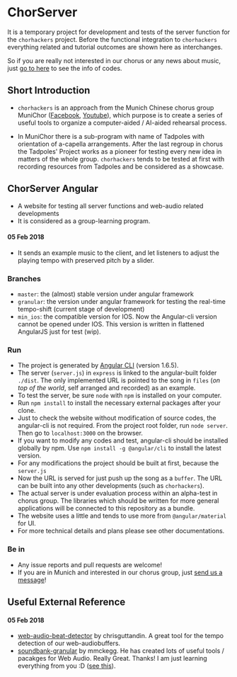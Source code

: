 # ChorServer
It is a temporary project for development and tests of the server function for the `chorhackers` project. Before the functional integration to `chorhackers` everything related and tutorial outcomes are shown here as interchanges.

So if you are really not interested in our chorus or any news about music, just [go to here](#chorserver-angular) to see the info of codes.

## Short Introduction
+ `chorhackers` is an approach from the Munich Chinese chorus group MuniChor ([Facebook](https://www.facebook.com/munichor/), [Youtube](https://www.youtube.com/channel/UC4ftcc5uT0qQ1HcxX13kxDA)), which purpose is to create a series of useful tools to organize a computer-aided / AI-aided rehearsal process.

+ In MuniChor there is a sub-program with name of Tadpoles with orientation of a-capella arrangements. After the last regroup in chorus the Tadpoles' Project works as a pioneer for testing every new idea in matters of the whole group. `chorhackers` tends to be tested at first with recording resources from Tadpoles and be considered as a showcase.

## ChorServer Angular
+ A website for testing all server functions and web-audio related developments
+ It is considered as a group-learning program.

#### 05 Feb 2018
+ It sends an example music to the client, and let listeners to adjust the playing tempo with preserved pitch by a slider.

### Branches
+ `master`: the (almost) stable version under angular framework
+ `granular`:  the version under angular framework for testing the real-time tempo-shift (current stage of development)
+ `min_ios`: the compatible version for IOS. Now the Angular-cli version cannot be opened under IOS. This version is written in flattened AngularJS just for test (wip).

### Run
+ The project is generated by [Angular CLI](https://github.com/angular/angular-cli) (version 1.6.5).
+ The server (`server.js`) in `express` is linked to the angular-built folder `./dist`. The only implemented URL is pointed to the song in `files` (_on top of the world_, self arranged and recorded) as an example.
+ To test the server, be sure `node` with `npm` is installed on your computer.
+ Run `npm install` to install the necessary external packages after your clone.
+ Just to check the website without modification of source codes, the angular-cli is not required. From the project root folder, run `node server`. Then go to `localhost:3000` on the browser.
+ If you want to modify any codes and test, angular-cli should be installed globally by npm. Use `npm install -g @angular/cli` to install the latest version.
+ For any modifications the project should be built at first, because the `server.js`
+ Now the URL is served for just push up the song as a `buffer`. The URL can be built into any other developments (such as `chorhackers`).
+ The actual server is under evaluation process within an alpha-test in chorus group. The libraries which should be written for more general applications will be connected to this repository as a bundle.
+ The website uses a little and tends to use more from `@angular/material` for UI.
+ For more technical details and plans please see other documentations.

### Be in
+ Any issue reports and pull requests are welcome!
+ If you are in Munich and interested in our chorus group, just [send us a message](mailto:munichorgroup@gmail.com)!

## Useful External Reference
#### 05 Feb 2018
+ [web-audio-beat-detector](https://github.com/chrisguttandin/web-audio-beat-detector) by chrisguttandin. A great tool for the tempo detection of our web-audiobuffers.
+ [soundbank-granular](https://github.com/mmckegg/soundbank-granular) by mmckegg. He has created lots of useful tools / pacakges for Web Audio. Really Great. Thanks! I am just learning everything from you :D ([see this](https://github.com/mmckegg/web-audio-school)).
